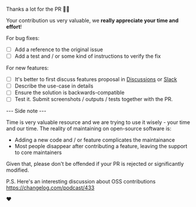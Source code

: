 Thanks a lot for the PR 👍🏻

Your contribution us very valuable, we **really appreciate your time and effort**!

For bug fixes:

- [ ] Add a reference to the original issue
- [ ] Add a test and / or some kind of instructions to verify the fix

For new features:

- [ ] It's better to first discuss features proposal in [Discussions](https://github.com/sorry-cypress/sorry-cypress/discussions) or [Slack](https://sorry-cypress.slack.com/join/shared_invite/zt-eis1h6jl-tJELaD7q9UGEhMP8WHJOaw#/)
- [ ] Describe the use-case in details
- [ ] Ensure the solution is backwards-compatible
- [ ] Test it. Submit screenshots / outputs / tests together with the PR.

--- Side note ---

Time is very valuable resource and we are trying to use it wisely - your time and our time. The reality of maintaining on open-source software is:

- Adding a new code and / or feature complicates the maintainance
- Most people disappear after contributing a feature, leaving the support to core maintainers


Given that, please don't be offended if your PR is rejected or significantly modified. 


P.S.
Here's an interesting discussion about OSS contributions https://changelog.com/podcast/433

❤️
